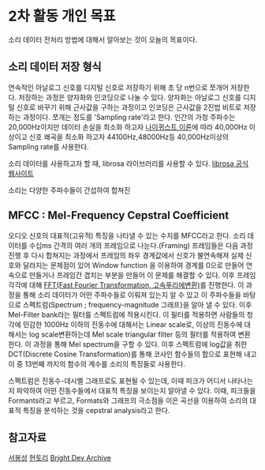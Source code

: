 # 2차 활동 개인 목표

소리 데이터 전처리 방법에 대해서 알아보는 것이 오늘의 목표이다. 

## 소리 데이터 저장 형식

연속적인 아날로그 신호를 디지털 신호로 저장하기 위해 초 당 n번으로 쪼개어 저장한다. 저장하는 과정은 양자화와 인코딩으로 나눌 수 있다. 양자화는 아날로그 신호를 디지털 신호로 바꾸기 위해 근사값을 구하는 과정이고 인코딩은 근사값을 2진법 비트로 저장하는 과정이다. 쪼개는 정도를 'Sampling rate'라고 한다. 인간의 가청 주파수는 20,000Hz이지만 데이터 손실을 최소화 하고자 [나이퀴스트 이론](https://ralasun.github.io/signal%20analysis/2021/07/01/nyq/)에 따라 40,000Hz 이상이고 신호 왜곡을 최소화 하고자 44100Hz,48000Hz등 40,000Hz이상의 Sampling rate를 사용한다. 

소리 데이터를 사용하고자 할 때, librosa 라이브러리를 사용할 수 있다. 
[librosa 공식 웹사이트](https://librosa.org/doc/latest/index.html)

소리는 다양한 주파수들이 간섭하여 합쳐진  

##  MFCC : Mel-Frequency Cepstral Coefficient

오디오 신호의 대표적(고유적) 특징을 나타낼 수 있는 수치를 MFCC라고 한다. 
소리 데이터를 수십ms 간격의 여러 개의 프레임으로 나눈다.(Framing) 프레임들은 다음 과정 진행 후 다시 합쳐지는 과정에서 프레임의 좌우 경계값에서 신호가 불연속해져 실제 신호와 달라지는 문제점이 있어 Window function 을 이용하여 경계를 0으로 만들어 연속으로 만들거나 프레임간 겹치는 부분을 만들어 이 문제를 해결할 수 있다. 이후 프레임 각각에 대해 [FFT(Fast Fourier Transformation, 고속푸리에변환)](https://youtu.be/nmgFG7PUHfo?si=sOtZB9JqmvuUlQPb)를 진행한다.  이 과정을 통해 소리 데이터가 어떤 주파수들로 이뤄져 있는지 알 수 있고 이 주파수들을 바탕으로 스펙트럼(Spectrum ; frequency-magnitude 그래프}을 알아 낼 수 있다. 이후 Mel-Filter bank라는 필터를 스펙트럼에 적용시킨다. 이 필터를 적용하면 사람들의 청각에 민감한 1000Hz 이하의 진동수에 대해서는 Linear scale로, 이상의 진동수에 대해서는 log  scale변환하는데 Mel scale triangular filter 등의 필터를 적용하여 변환한다. 이 과정을 통해 Mel spectrum을 구할 수 있다. 이후 스펙트럼에 log값을 취한  DCT(Discrete Cosine Transformation)를 통해 코사인 함수들의 합으로 표현해 내고 이 중 13번째 까지의 함수의 계수를 소리의 특징들로 사용한다. 

스펙트럼은 진동수-데시벨 그래프로도 표현될 수 있는데, 이때 피크가 어디서 나타나는지 파악하여 어떤 진동수들에서 대표적 특징을 보이는지 알아낼 수 있다. 이때, 피크들을 Formants라고 부르고, Formats와 그래프의 극소점을 이은 곡선을 이용하여 소리의 대표적 특징을 분석하는 것을 cepstral analysis라고 한다. 



## 참고자료
[서봉성](https://velog.io/@sbs524/%EC%9D%8C%EC%84%B1-%EC%9D%B8%EC%8B%9D-%EA%B8%B0%EC%B4%88-%EB%8D%B0%EC%9D%B4%ED%84%B0-%EC%A0%84%EC%B2%98%EB%A6%AC-%EC%A2%85%EA%B2%B0-1)
[현토리](https://hyunlee103.tistory.com/54)
[Bright Dev Archive](https://brightwon.tistory.com/11)
